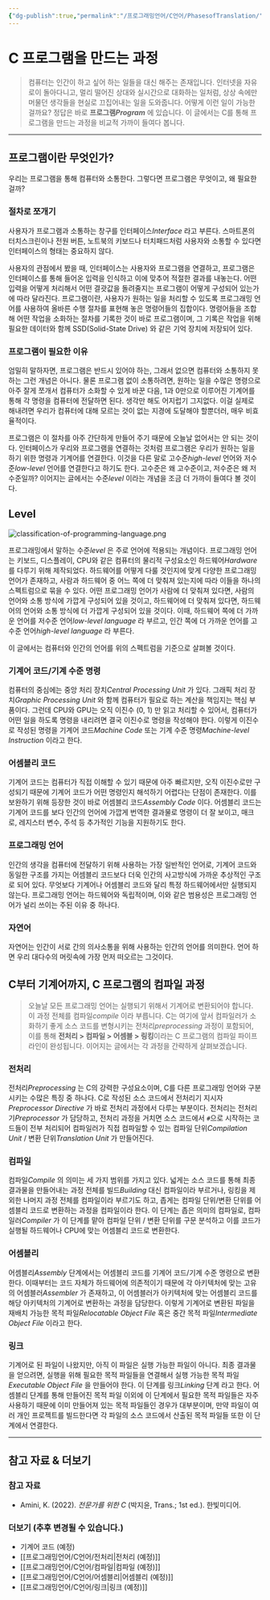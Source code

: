 ```yaml
---
{"dg-publish":true,"permalink":"/프로그래밍언어/C언어/PhasesofTranslation/","tags":["C","프로그래밍언어","기초"],"created":"2024-03-05T17:07:11.030+09:00","updated":"2024-04-29T16:43:51.173+09:00"}
---
```



# C 프로그램을 만드는 과정

> 컴퓨터는 인간이 하고 싶어 하는 일들을 대신 해주는 존재입니다. 인터넷을 자유로이 돌아다니고, 멀리 떨어진 상대와 실시간으로 대화하는 일처럼, 상상 속에만 머물던 생각들을 현실로 끄집어내는 일을 도와줍니다. 어떻게 이런 일이 가능한 걸까요? 정답은 바로 **프로그램*Program*** 에 있습니다. 이 글에서는 C를 통해 프로그램을 만드는 과정을 비교적 가까이 들여다 봅니다.

---

## 프로그램이란 무엇인가?

우리는 프로그램을 통해 컴퓨터와 소통한다. 그렇다면 프로그램은 무엇이고, 왜 필요한 걸까?

### 절차로 쪼개기

사용자가 프로그램과 소통하는 창구를 인터페이스*Interface* 라고 부른다. 스마트폰의 터치스크린이나 전원 버튼, 노트북의 키보드나 터치패드처럼 사용자와 소통할 수 있다면 인터페이스의 형태는 중요하지 않다.

사용자의 관점에서 봤을 때, 인터페이스는 사용자와 프로그램을 연결하고, 프로그램은 인터페이스를 통해 들어온 입력을 인식하고 이에 맞추어 적절한 결과를 내놓는다. 어떤 입력을 어떻게 처리해서 어떤 결괏값을 돌려줄지는 프로그램이 어떻게 구성되어 있는가에 따라 달라진다. 프로그램이란, 사용자가 원하는 일을 처리할 수 있도록 프로그래밍 언어를 사용하여 올바른 수행 절차를 표현해 놓은 명령어들의 집합이다. 명령어들을 조합해 어떤 작업을 소화하는 절차를 기록한 것이 바로 프로그램이며, 그 기록은 작업을 위해 필요한 데이터와 함께 SSD(Solid-State Drive) 와 같은 기억 장치에 저장되어 있다.

### 프로그램이 필요한 이유

엄밀히 말하자면, 프로그램은 반드시 있어야 하는, 그래서 없으면 컴퓨터와 소통하지 못하는 그런 개념은 아니다. 물론 프로그램 없이 소통하려면, 원하는 일을 수많은 명령으로 아주 잘게 쪼개서 컴퓨터가 소화할 수 있게 바꾼 다음, 1과 0만으로 이루어진 기계어를 통해 각 명령을 컴퓨터에 전달하면 된다. 생각만 해도 어지럽기 그지없다. 이걸 실제로 해내려면 우리가 컴퓨터에 대해 모르는 것이 없는 지경에 도달해야 할뿐더러, 매우 비효율적이다.

프로그램은 이 절차를 아주 간단하게 만들어 주기 때문에 오늘날 없어서는 안 되는 것이다. 인터페이스가 우리와 프로그램을 연결하는 것처럼 프로그램은 우리가 원하는 일을 하기 위한 명령과 기계어를 연결한다. 이것을 다른 말로 고수준*high-level* 언어와 저수준*low-level* 언어를 연결한다고 하기도 한다. 고수준은 왜 고수준이고, 저수준은 왜 저수준일까? 이어지는 글에서는 수준*level* 이라는 개념을 조금 더 가까이 들여다 볼 것이다. 

## Level

![classification-of-programming-language.png](/img/user/%ED%94%84%EB%A1%9C%EA%B7%B8%EB%9E%98%EB%B0%8D%EC%96%B8%EC%96%B4/classification-of-programming-language.png)

프로그래밍에서 말하는 수준*level* 은 주로 언어에 적용되는 개념이다. 프로그래밍 언어는 키보드, 디스플레이, CPU와 같은 컴퓨터의 물리적 구성요소인 하드웨어*Hardware* 를 다루기 위해 제작되었다. 하드웨어를 어떻게 다룰 것인지에 맞게 다양한 프로그래밍 언어가 존재하고, 사람과 하드웨어 중 어느 쪽에 더 맞춰져 있는지에 따라 이들을 하나의 스펙트럼으로 묶을 수 있다. 어떤 프로그래밍 언어가 사람에 더 맞춰져 있다면, 사람의 언어와 소통 방식에 가깝게 구성되어 있을 것이고, 하드웨어에 더 맞춰져 있다면, 하드웨어의 언어와 소통 방식에 더 가깝게 구성되어 있을 것이다. 이때, 하드웨어 쪽에 더 가까운 언어를 저수준 언어*low-level language* 라 부르고, 인간 쪽에 더 가까운 언어를 고수준 언어*high-level language* 라 부른다.

이 글에서는 컴퓨터와 인간의 언어를 위의 스펙트럼을 기준으로 살펴볼 것이다.

### 기계어 코드/기계 수준 명령

컴퓨터의 중심에는 중앙 처리 장치*Central Processing Unit* 가 있다. 그래픽 처리 장치*Graphic Processing Unit* 와 함께 컴퓨터가 필요로 하는 계산을 책임지는 핵심 부품이다. 그런데 CPU와 GPU는 오직 이진수 (0, 1) 만 읽고 처리할 수 있어서, 컴퓨터가 어떤 일을 하도록 명령을 내리려면 결국 이진수로 명령을 작성해야 한다. 이렇게 이진수로 작성된 명령을 기계어 코드*Machine Code* 또는 기계 수준 명령*Machine-level Instruction* 이라고 한다.

### 어셈블리 코드

기계어 코드는 컴퓨터가 직접 이해할 수 있기 때문에 아주 빠르지만, 오직 이진수로만 구성되기 때문에 기계어 코드가 어떤 명령인지 해석하기 어렵다는 단점이 존재한다. 이를 보완하기 위해 등장한 것이 바로 어셈블리 코드*Assembly Code* 이다. 어셈블리 코드는 기계어 코드를 보다 인간의 언어에 가깝게 번역한 결과물로 명령이 더 잘 보이고, 매크로, 레지스터 변수, 주석 등 추가적인 기능을 지원하기도 한다.

### 프로그래밍 언어

인간의 생각을 컴퓨터에 전달하기 위해 사용하는 가장 일반적인 언어로, 기계어 코드와 동일한 구조를 가지는 어셈블리 코드보다 더욱 인간의 사고방식에 가까운 추상적인 구조로 되어 있다. 무엇보다 기계어나 어셈블리 코드와 달리 특정 하드웨어에서만 실행되지 않는다. 프로그래밍 언어는 하드웨어와 독립적이며, 이와 같은 범용성은 프로그래밍 언어가 널리 쓰이는 주된 이유 중 하나다.

### 자연어

자연어는 인간이 서로 간의 의사소통을 위해 사용하는 인간의 언어를 의미한다. 언어 하면 우리 대다수의 머릿속에 가장 먼저 떠오르는 그것이다.

## C부터 기계어까지, C 프로그램의 컴파일 과정

> 오늘날 모든 프로그래밍 언어는 실행되기 위해서 기계어로 변환되어야 합니다. 이 과정 전체를 컴파일*compile* 이라 부릅니다. C는 여기에 앞서 컴파일러가 소화하기 좋게 소스 코드를 변형시키는 전처리*preprocessing* 과정이 포함되어, 이를 통해 **전처리 > 컴파일 > 어셈블 > 링킹**이라는 C 프로그램의 컴파일 파이프라인이 완성됩니다. 이어지는 글에서는 각 과정을 간략하게 살펴보겠습니다.

### 전처리

전처리*Preprocessing* 는 C의 강력한 구성요소이며, C를 다른 프로그래밍 언어와 구분시키는 수많은 특징 중 하나다. C로 작성된 소스 코드에서 전처리기 지시자*Preprocessor Directive* 가 바로 전처리 과정에서 다루는 부분이다. 전처리는 전처리기*Preprocessor* 가 담당하고, 전처리 과정을 거치면 소스 코드에서 `#`으로 시작하는 코드들이 전부 처리되어 컴파일러가 직접 컴파일할 수 있는 컴파일 단위*Compilation Unit* / 변환 단위*Translation Unit* 가 만들어진다.

### 컴파일

컴파일*Compile* 의 의미는 세 가지 범위를 가지고 있다. 넓게는 소스 코드를 통해 최종 결과물을 만들어내는 과정 전체를 빌드*Building* 대신 컴파일이라 부르거나, 링킹을 제외한 나머지 과정 전체를 컴파일이라 부르기도 하고, 좁게는 컴파일 단위/변환 단위를 어셈블리 코드로 변환하는 과정을 컴파일이라 한다. 이 단계는 좁은 의미의 컴파일로, 컴파일러*Compiler* 가 이 단계를 맡아 컴파일 단위 / 변환 단위를 구문 분석하고 이를 코드가 실행될 하드웨어나 CPU에 맞는 어셈블리 코드로 변환한다.

### 어셈블리

어셈블리*Assembly* 단계에서는 어셈블리 코드를 기계어 코드/기계 수준 명령으로 변환한다. 이때부터는 코드 자체가 하드웨어에 의존적이기 때문에 각 아키텍처에 맞는 고유의 어셈블러*Assembler* 가 존재하고, 이 어셈블러가 아키텍처에 맞는 어셈블리 코드를 해당 아키텍처의 기계어로 변환하는 과정을 담당한다. 이렇게 기계어로 변환된 파일을 재배치 가능한 목적 파일*Relocatable Object File* 혹은 중간 목적 파일*Intermediate Object File* 이라고 한다.

### 링크

기계어로 된 파일이 나왔지만, 아직 이 파일은 실행 가능한 파일이 아니다. 최종 결과물을 얻으려면, 실행을 위해 필요한 목적 파일들을 연결해서 실행 가능한 목적 파일*Executable Object File* 을 만들어야 한다. 이 단계를 링크*Linking* 단계 라고 한다. 어셈블리 단계를 통해 만들어진 목적 파일 이외에 이 단계에서 필요한 목적 파일들은 자주 사용하기 때문에 이미 만들어져 있는 목적 파일들인 경우가 대부분이며, 만약 파일이 여러 개인 프로젝트를 빌드한다면 각 파일의 소스 코드에서 산출된 목적 파일들 또한 이 단계에서 연결한다.

---

## 참고 자료 & 더보기

### 참고 자료

+ Amini, K. (2022). *전문가를 위한 C* (박지윤, Trans.; 1st ed.). 한빛미디어.

### 더보기 (추후 변경될 수 있습니다.)

+ 기계어 코드 (예정)
+ [[프로그래밍언어/C언어/전처리\|전처리 (예정)]]
+ [[프로그래밍언어/C언어/컴파일\|컴파일 (예정)]]
+ [[프로그래밍언어/C언어/어셈블리\|어셈블리 (예정)]]
+ [[프로그래밍언어/C언어/링크\|링크 (예정)]]